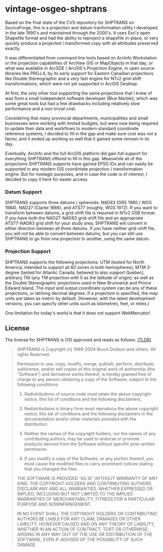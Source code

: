 # vintage-osgeo-shptrans
Based on the final state of the CVS repository for SHPTRANS on SourceForge,
this is a projection and datum tranformation utility I developed in the late
1990's and maintained through the 2000's. It uses Esri's open Shapefile format
and had the ability to reproject a shapefile in-place, or very quickly produce
a projected / transformed copy with all attributes preserved exactly.

It was differentiated from command line tools based on ArcInfo Workstation
or the projection capabilities of ArcView GIS or MapObjects in that day,
or what was available in ArcSDE / ArcGIS's Projection Engine, in open source
libraries like PROJ.4, by its early support for Eastern Canadian projections
like Double Stereographic and a very fast engine for NTv2 grid-shift
transformations, which were not yet supported in ArcGIS Desktop.

At first, the only other tool supporting the same projections that I knew of was from
a small independent software developer (Blue Marble), which was some great tools but
had a few drawbacks including relatively slow performance and a non-trivial cost.

Considering that many provincial departments, municipalities and small businesses were
working with limited budgets, but were now being required to update their data and workflows
to modern standard coordinate reference systems, I decided to fill in the gap and make sure
cost was not a factor, and it ended up working so well that it gained some renown in its day.

Eventually, ArcInfo and the full ArcGIS platform did gain full support for everything
SHPTRANS offered to fill in this gap. Meanwhile all of the projections SHPTRANS supports
have gained EPSG IDs and can easily be supported in any modern GIS coordintate projection /
transformation engine. But for nostagic purposes, and in case the code is of interest,
I decided to copy it here for easier access.

### Datum Support
SHPTRANS supports three datums / spheroids: NAD83 (GRS 1980 / WGS 1984), NAD27 (Clarke 1866),
and ATS77 (roughly, WGS 1972). If you want to transform between datums, a grid-shift file is
required in NTv2 GSB format. If you have both the NAD27-NAD83 grid-shift file and an appropriate
ATS77-NAD83 grid shift for your study area, SHPTRANS will convert in either direction between all
three datums. If you have neither grid-shift file, you will not be able to convert between datums,
but you can still use SHPTRANS to go from one projection to another, using the same datum.

### Projection Support
SHPTRANS supports the following projections: UTM (tested for North America; intended to support
all 60 zones in both hemispheres), MTM 3-degree (tested for Atlantic Canada; believed to also
support Quebec), arbitrary TM (any TM projection with 0 as the latitude of origin); as well as
the Double Stereographic projections used in New Brunswick and Prince Edward Island. The input
and output coordinate system can be any of these projections, or lat/long decimal degrees. If a
projection is specified, the map units are taken as metric by default. (However, with the latest
development versions, you can specify other units such as kilometres, feet, or miles.)

One limitation for today's world is that it does not support WebMercator!

## License
The license for SHPTRANS is OSI approved and reads as follows: [(TLDR)](https://tldrlegal.com/license/historic-permission-notice-and-disclaimer-%28hpnd%29)

> SHPTRANS is Copyright (c) 1999-2004 Bruce Dodson and others.
> All rights Reserved.
>
> Permission to use, copy, modify, merge, publish, perform, distribute, sublicense, and/or sell copies of this original work of authorship (the "Software") and derivative works thereof, is hereby granted free of charge to any person obtaining a copy of the Software, subject to the following conditions:
> 
> 1. Redistributions of source code must retain the above copyright notice, this list of conditions and the following disclaimers.
> 
> 2. Redistributions in binary form must reproduce the above copyright notice, this list of conditions and the following disclaimers in the documentation and/or other materials provided with the distribution.
> 
> 3. Neither the names of the copyright holders, nor the names of any contributing authors, may be used to endorse or promote products derived from the Software without specific prior written permission.
> 
> 4. If you modify a copy of the Software, or any portion thereof, you must cause the modified files to carry prominent notices stating that you changed the files.
> 
> THE SOFTWARE IS PROVIDED "AS IS" WITHOUT WARRANTY OF ANY KIND. THE COPYRIGHT HOLDERS AND CONTRIBUTING AUTHORS DISCLAIM ANY AND ALL WARRANTIES, WHETHER EXPRESSED OR IMPLIED, INCLUDING BUT NOT LIMITED TO THE IMPLIED WARRANTIES OF MERCHANTABILITY, FITNESS FOR A PARTICULAR PURPOSE AND NONINFRINGEMENT.
> 
> IN NO EVENT SHALL THE COPYRIGHT HOLDERS OR CONTRIBUTING AUTHORS BE LIABLE FOR ANY CLAIM, DAMAGES OR OTHER LIABILITY, HOWEVER CAUSED AND ON ANY THEORY OF LIABILITY, WHETHER IN AN ACTION OF CONTRACT, TORT OR OTHERWISE, ARISING IN ANY WAY OUT OF THE USE OR DISTRIBUTION OF THE SOFTWARE, EVEN IF ADVISED OF THE POSSIBILITY OF SUCH DAMAGE.
